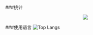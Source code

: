 ###统计
<div align="center">
	<img  src="https://github-profile-trophy.vercel.app/?username=sun0225SUN" />
</div>

###使用语言
![Top Langs](https://github-readme-stats.vercel.app/api/top-langs/?username=leipengic)
